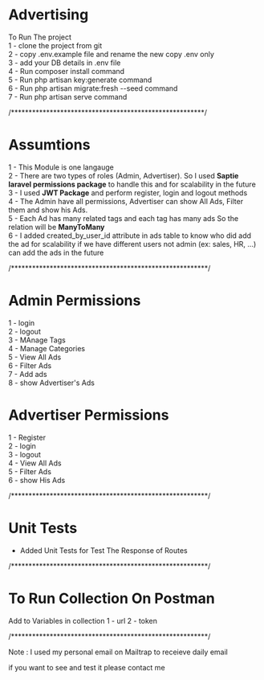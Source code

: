 # Advertising

To Run The project <br>
1 - clone the project from git <br>
2 - copy .env.example file and rename the new copy .env only <br>
3 - add your DB details in .env file <br>
4 - Run composer install command <br>
5 - Run php artisan key:generate command <br>
6 - Run php artisan migrate:fresh --seed command <br>
7 - Run php artisan serve command <br>

/*******************************************************/
# Assumtions

1 - This Module is one langauge <br>
2 - There are two types of roles (Admin, Advertiser).
So I used <b>Saptie laravel permissions package</b> 
to handle this and for scalability in the future<br>
3 - I used <b>JWT Package</b> and perform register, login and logout methods<br>
4 - The Admin have all permissions, Advertiser can show All Ads, Filter them and show his Ads. <br>
5 - Each Ad has many related tags and each tag has many ads So the relation will be <b>ManyToMany</b><br>
6 - I added created_by_user_id attribute in ads table to know who did add the ad
for scalability if we have different users not admin (ex: sales, HR, ...) can add the ads in the future 

/********************************************************/
# Admin Permissions
1 - login <br>
2 - logout <br>
3 - MAnage Tags <br>
4 - Manage Categories <br>
5 - View All Ads <br>
6 - Filter Ads <br>
7 - Add ads <br>
8 - show Advertiser's Ads <br>

# Advertiser Permissions
1 - Register <br>
2 - login <br>
3 - logout <br>
4 - View All Ads <br>
5 - Filter Ads <br>
6 - show His Ads <br>

/********************************************************/

# Unit Tests

- Added Unit Tests for Test The Response of Routes

/********************************************************/

# To Run Collection On Postman 
Add to Variables in collection
1 - url 
2 - token

/********************************************************/

Note : I used my personal email on Mailtrap to receieve daily email 

if you want to see and test it please contact me



